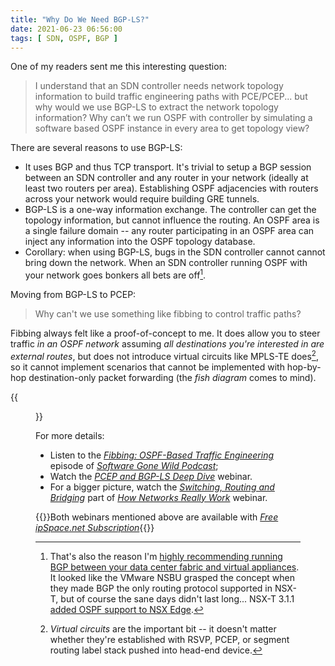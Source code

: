 ```yaml
---
title: "Why Do We Need BGP-LS?"
date: 2021-06-23 06:56:00
tags: [ SDN, OSPF, BGP ]
---
```

One of my readers sent me this interesting question:

> I understand that an SDN controller needs network topology information to build traffic engineering paths with PCE/PCEP... but why would we use BGP-LS to extract the network topology information? Why can’t we run OSPF with controller by simulating a software based OSPF instance in every area to get topology view?

There are several reasons to use BGP-LS:
<!--more-->
* It uses BGP and thus TCP transport. It's trivial to setup a BGP session between an SDN controller and any router in your network (ideally at least two routers per area). Establishing OSPF adjacencies with routers across your network would require building GRE tunnels.
* BGP-LS is a one-way information exchange. The controller can get the topology information, but cannot influence the routing. An OSPF area is a single failure domain -- any router participating in an OSPF area can inject any information into the OSPF topology database.
* Corollary: when using BGP-LS, bugs in the SDN controller cannot cannot bring down the network. When an SDN controller running OSPF with your network goes bonkers all bets are off[^1].

Moving from BGP-LS to PCEP:

> Why can't we use something like fibbing to control traffic paths?

Fibbing always felt like a proof-of-concept to me. It does allow you to steer traffic *in an OSPF network* assuming *all destinations you're interested in are external routes*, but does not introduce virtual circuits like MPLS-TE does[^2], so it cannot implement scenarios that cannot be implemented with hop-by-hop destination-only packet forwarding (the *fish diagram* comes to mind).

{{<figure src="/2021/06/TE-Fish.png" caption="Desired traffic flow: X-A-B-E-Z and Y-A-C-D-E-Z cannot be implemented with fibbing">}}

For more details:

* Listen to the _[Fibbing: OSPF-Based Traffic Engineering](https://blog.ipspace.net/2015/11/fibbing-ospf-based-traffic-engineering.html)_ episode of _[Software Gone Wild Podcast](https://www.ipspace.net/Podcast/Software_Gone_Wild/)_;
* Watch the _[PCEP and BGP-LS Deep Dive](https://www.ipspace.net/PCEP_and_BGP-LS_Deep_Dive)_ webinar.
* For a bigger picture, watch the 
_[Switching, Routing and Bridging](https://my.ipspace.net/bin/list?id=Net101#SWITCH)_ part of _[How Networks Really Work](https://www.ipspace.net/How_Networks_Really_Work)_ webinar.

{{<note free>}}Both webinars mentioned above are available with _[Free ipSpace.net Subscription](https://www.ipspace.net/Subscription/Free)_{{</note>}}

[^1]: That's also the reason I'm [highly recommending running BGP between your data center fabric and virtual appliances](https://blog.ipspace.net/2013/08/virtual-appliance-routing-network.html). It looked like the VMware NSBU grasped the concept when they made BGP the only routing protocol supported in NSX-T, but of course the sane days didn't last long... NSX-T 3.1.1 [added OSPF support to NSX Edge](https://docs.vmware.com/en/VMware-NSX-T-Data-Center/3.1/rn/VMware-NSX-T-Data-Center-311-Release-Notes.html).

[^2]: *Virtual circuits* are the important bit -- it doesn't matter whether they're established with RSVP, PCEP, or segment routing label stack pushed into head-end device.
